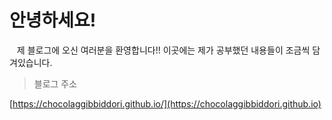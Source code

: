 # 안녕하세요!

&nbsp;&nbsp; 제 블로그에 오신 여러분을 환영합니다!! 이곳에는 제가 공부했던 내용들이 조금씩 담겨있습니다.

> 블로그 주소

[https://chocolaggibbiddori.github.io/](https://chocolaggibbiddori.github.io)
